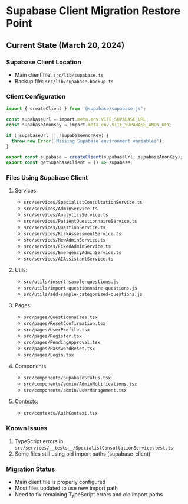 # Supabase Client Migration Restore Point

## Current State (March 20, 2024)

### Supabase Client Location
- Main client file: `src/lib/supabase.ts`
- Backup file: `src/lib/supabase.backup.ts`

### Client Configuration
```typescript
import { createClient } from '@supabase/supabase-js';

const supabaseUrl = import.meta.env.VITE_SUPABASE_URL;
const supabaseAnonKey = import.meta.env.VITE_SUPABASE_ANON_KEY;

if (!supabaseUrl || !supabaseAnonKey) {
  throw new Error('Missing Supabase environment variables');
}

export const supabase = createClient(supabaseUrl, supabaseAnonKey);
export const getSupabaseClient = () => supabase;
```

### Files Using Supabase Client
1. Services:
   - `src/services/SpecialistConsultationService.ts`
   - `src/services/AdminService.ts`
   - `src/services/AnalyticsService.ts`
   - `src/services/PatientQuestionnaireService.ts`
   - `src/services/QuestionService.ts`
   - `src/services/RiskAssessmentService.ts`
   - `src/services/NewAdminService.ts`
   - `src/services/FixedAdminService.ts`
   - `src/services/EmergencyAdminService.ts`
   - `src/services/AIAssistantService.ts`

2. Utils:
   - `src/utils/insert-sample-questions.js`
   - `src/utils/import-questionnaire-questions.js`
   - `src/utils/add-sample-categorized-questions.js`

3. Pages:
   - `src/pages/Questionnaires.tsx`
   - `src/pages/ResetConfirmation.tsx`
   - `src/pages/UserProfile.tsx`
   - `src/pages/Register.tsx`
   - `src/pages/PendingApproval.tsx`
   - `src/pages/PasswordReset.tsx`
   - `src/pages/Login.tsx`

4. Components:
   - `src/components/SupabaseStatus.tsx`
   - `src/components/admin/AdminNotifications.tsx`
   - `src/components/admin/UserManagement.tsx`

5. Contexts:
   - `src/contexts/AuthContext.tsx`

### Known Issues
1. TypeScript errors in `src/services/__tests__/SpecialistConsultationService.test.ts`
2. Some files still using old import paths (supabase-client)

### Migration Status
- Main client file is properly configured
- Most files updated to use new import path
- Need to fix remaining TypeScript errors and old import paths 